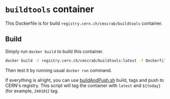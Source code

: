 # `buildtools` container

This Dockerfile is for build `registry.cern.ch/cmscrab/buildtools` container.

## Build

Simply run `docker build` to build this container.

```bash
docker build -t registry.cern.ch/cmscrab/buildtools:latest -f Dockerfile .
```

Then test it by running usual `docker run` command.

If everything is alright, you can use [buildAndPush.sh](./buildAndPush.sh) build, tags and push to CERN's registry. This script will tag the container with `latest` and `${today}` (for example, `240101`) tag.
